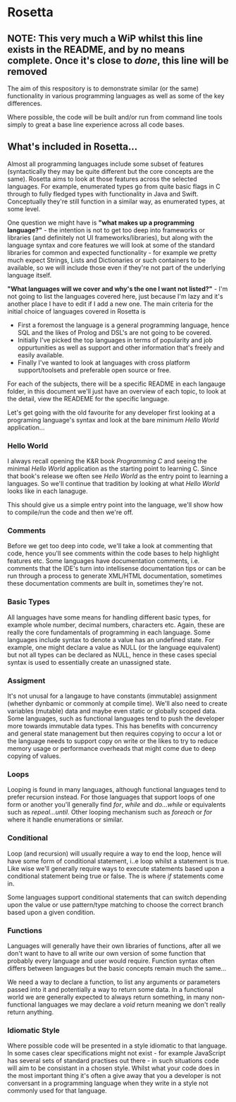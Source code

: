 # Rosetta

## NOTE: This very much a WiP whilst this line exists in the README, and by no means complete. Once it's close to _done_, this line will be removed

The aim of this respository is to demonstrate similar (or the same) functionality in various programming languages as well as some of the key differences. 

Where possible, the code will be built and/or run from command line tools simply to great a base line experience across all code bases.

## What's included in Rosetta...

Almost all programming languages include some subset of features (syntactically they may be quite different but the core concepts are the same). Rosetta aims to look at those features across the selected languages. For example, enumerated types go from quite basic flags in C through to fully fledged types with functionality in Java and Swift. Conceptually they're still function in a similar way, as enumerated types, at some level.

One question we might have is **"what makes up a programming language?"** - the intention is not to get too deep into frameworks or libraries (and definitely not UI frameworks/libraries), but along with the language syntax and core features we will look at some of the standard libraries for common and expected functionality - for example we pretty much expect Strings, Lists and Dictionaries or such containers to be available, so we will include those even if they're not part of the underlying language itself. 

**"What languages will we cover and why's the one I want not listed?"** - I'm not going to list the languages covered here, just because I'm lazy and it's another place I have to edit if I add a new one. The main criteria for the initial choice of languages covered in Rosetta is

* First a foremost the language is a general programming language, hence SQL and the likes of Prolog and DSL's are not going to be covered. 
* Initially I've picked the top languages in terms of popularity and job oppurtunities as well as support and other information that's freely and easily available. 
* Finally I've wanted to look at languages with cross platform support/toolsets and preferable open source or free. 

For each of the subjects, there will be a specific README in each langauge folder, in this document we'll just have an overview of each topic, to look at the detail, view the READEME for the specific language.

Let's get going with the old favourite for any developer first looking at a programing language's syntax and look at the bare minimum _Hello World_ application...

### **Hello World**

I always recall opening the K&R book _Programming C_ and seeing the minimal _Hello World_ application as the starting point to learning C. Since that book's release we often see _Hello World_ as the entry point to learning a languages. So we'll continue that tradition by looking at what  _Hello World_ looks like in each lanaguge.

This should give us a simple entry point into the language, we'll show how to compile/run the code and then we're off.

### **Comments**

Before we get too deep into code, we'll take a look at commenting that code, hence you'll see comments within the code bases to help highlight features etc. Some languages have documentation comments, i.e. comments that the IDE's turn into intellisense documentation tips or can be run through a process to generate XML/HTML documentation, sometimes these documentation comments are built in, sometimes they're not.

### **Basic Types**

All languages have some means for handling different basic types, for example whole number, decimal numbers, characters etc. Again, these are really the core fundamentals of programming in each language. Some languages include syntax to denote a value has an undefined state. For example, one might declare a value as NULL (or the language equivalent) but not all types can be declared as NULL, hence in these cases special syntax is used to essentially create an unassigned state.

### **Assigment**

It's not unusal for a langauge to have constants (immutable) assignment (whether dynbamic or commonly at compile time). We'll also need to create variables (mutable) data and maybe even static or globally scoped data. Some languages, such as functional languages tend to push the developer more towards immutable data types. This has benefits with concurrency and general state management but then requires copying to occur a lot or the language needs to support copy on write or the likes to try to reduce memory usage or performance overheads that might come due to deep copying of values.

### **Loops**

Looping is found in many languages, although functional languages tend to prefer recursion instead. For those languages that support loops of one form or another you'll generally find _for_, _while_ and _do...while_ or equivalents such as _repeal...until_. Other looping mechanism such as _foreach_ or _for_ where it handle enumerations or similar.

### **Conditional**

Loop (and recursion) will usually  require a way to end the loop, hence will have some form of conditional statement, i..e loop whilst a statement is true. Like wise we'll generally require ways to execute statements based upon a conditional statement being true or false. The is where _if_ statements come in.

Some languages support conditional statements that can switch depending upon the value or use pattern/type matching to choose the correct branch based upon a given condition.

### **Functions**

Languages will generally have their own libraries of functions, after all we don't want to have to all write our own version of some function that probably every language and user would require. Function syntax often differs between languages but the basic concepts remain much the same...

We need a way to declare a function, to list any arguments or parameters passed into it and potentially a way to return some data. In a functional world we are generally expected to always return something, in many non-functional languages we may declare a _void_ return meaning we don't really return anything.

### **Idiomatic Style**

Where possible code will be presented in a style idiomatic to that language. In some cases clear specifications might not exist - for example JavaScript has several sets of standard practises out there - in such situations code will aim to be consistant in a chosen style. Whilst what your code does in the most important thing it's often a give away that you a developer is not conversant in a programming language when they write in a style not commonly used for that language.
